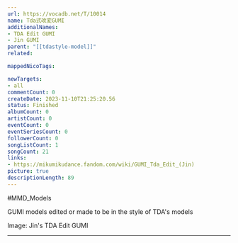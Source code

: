 ```yaml
---
url: https://vocadb.net/T/10014
name: Tda式改変GUMI
additionalNames: 
- TDA Edit GUMI
- Jin GUMI
parent: "[[tdastyle-model]]"
related:

mappedNicoTags:

newTargets:
- all
commentCount: 0
createDate: 2023-11-10T21:25:20.56
status: Finished
albumCount: 0
artistCount: 0
eventCount: 0
eventSeriesCount: 0
followerCount: 0
songListCount: 1
songCount: 21
links: 
- https://mikumikudance.fandom.com/wiki/GUMI_Tda_Edit_(Jin)
picture: true
descriptionLength: 89
---
```


#MMD_Models

GUMI models edited or made to be in the style of TDA's models

Image: Jin's TDA Edit GUMI

---

